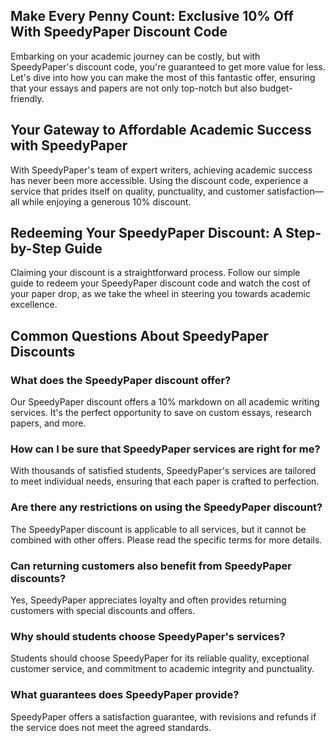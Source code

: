 <article>
<h1>Make Every Penny Count: Exclusive 10% Off With SpeedyPaper Discount Code</h1>
<p>Embarking on your academic journey can be costly, but with SpeedyPaper's discount code, you're guaranteed to get more value for less. Let's dive into how you can make the most of this fantastic offer, ensuring that your essays and papers are not only top-notch but also budget-friendly.</p>
<h2>Your Gateway to Affordable Academic Success with SpeedyPaper</h2>
<p>With SpeedyPaper's team of expert writers, achieving academic success has never been more accessible. Using the discount code, experience a service that prides itself on quality, punctuality, and customer satisfaction&mdash;all while enjoying a generous 10% discount.</p>
<h2>Redeeming Your SpeedyPaper Discount: A Step-by-Step Guide</h2>
<p>Claiming your discount is a straightforward process. Follow our simple guide to redeem your SpeedyPaper discount code and watch the cost of your paper drop, as we take the wheel in steering you towards academic excellence.</p>
<h2>Common Questions About SpeedyPaper Discounts</h2>
<div>
<h3>What does the SpeedyPaper discount offer?</h3>
<p>Our SpeedyPaper discount offers a 10% markdown on all academic writing services. It's the perfect opportunity to save on custom essays, research papers, and more.</p>
<h3>How can I be sure that SpeedyPaper services are right for me?</h3>
<p>With thousands of satisfied students, SpeedyPaper's services are tailored to meet individual needs, ensuring that each paper is crafted to perfection.</p>
<h3>Are there any restrictions on using the SpeedyPaper discount?</h3>
<p>The SpeedyPaper discount is applicable to all services, but it cannot be combined with other offers. Please read the specific terms for more details.</p>
<h3>Can returning customers also benefit from SpeedyPaper discounts?</h3>
<p>Yes, SpeedyPaper appreciates loyalty and often provides returning customers with special discounts and offers.</p>
<h3>Why should students choose SpeedyPaper's services?</h3>
<p>Students should choose SpeedyPaper for its reliable quality, exceptional customer service, and commitment to academic integrity and punctuality.</p>
<h3>What guarantees does SpeedyPaper provide?</h3>
<p>SpeedyPaper offers a satisfaction guarantee, with revisions and refunds if the service does not meet the agreed standards.</p>
</div>
</article>
